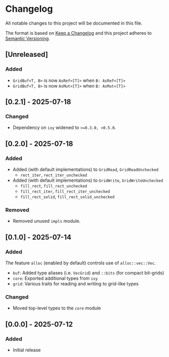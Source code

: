 # Changelog

All notable changes to this project will be documented in this file.

The format is based on [Keep a Changelog](http://keepachangelog.com/en/1.0.0/)
and this project adheres to [Semantic Versioning](https://semver.org/spec/v2.0.0.html).

## [Unreleased]

### Added

- `GridBuf<T, B>` is now `AsRef<[T]>` when `B: AsRef<[T]>`
- `GridBuf<T, B>` is now `AsMut<[T]>` when `B: AsMut<[T]>`

## [0.2.1] - 2025-07-18

### Changed

- Dependency on `ixy` widened to `>=0.3.0, <0.5.0`.

## [0.2.0] - 2025-07-18

### Added

- Added (with default implementations) to `GridRead`, `GridReadUnchecked`
  - `rect_iter`, `rect_iter_unchecked`
- Added (with default implementations) to `GridWrite`, `GridWriteUnchecked`
  - `fill_rect`, `fill_rect_unchecked`
  - `fill_rect_iter`, `fill_rect_iter_unchecked`
  - `fill_rect_solid`, `fill_rect_solid_unchecked`

### Removed

- Removed unused `impls` module.

## [0.1.0] - 2025-07-14

### Added

The feature `alloc` (enabled by default) controls use of `alloc::vec::Vec`.

- `buf`: Added type aliases (i.e. `VecGrid`) and `::bits` (for compact bit-grids)
- `core`: Exported additional types from `ixy`
- `grid`: Various traits for reading and writing to grid-like types

### Changed

- Moved top-level types to the `core` module

## [0.0.0] - 2025-07-12

### Added

- Initial release
